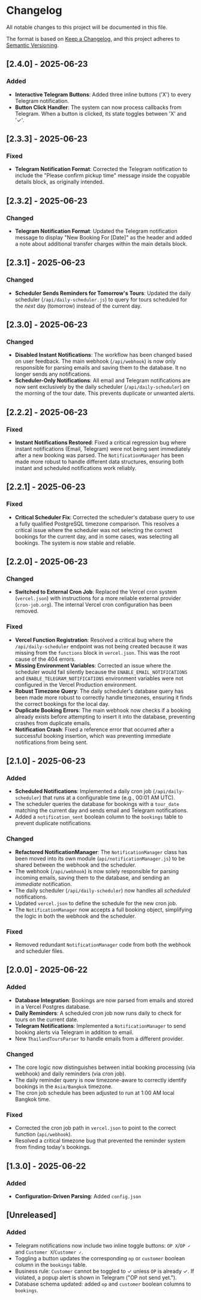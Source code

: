 # Changelog

All notable changes to this project will be documented in this file.

The format is based on [Keep a Changelog](https://keepachangelog.com/en/1.0.0/),
and this project adheres to [Semantic Versioning](https://semver.org/spec/v2.0.0.html).

## [2.4.0] - 2025-06-23

### Added
- **Interactive Telegram Buttons**: Added three inline buttons ('X') to every Telegram notification.
- **Button Click Handler**: The system can now process callbacks from Telegram. When a button is clicked, its state toggles between 'X' and '✓'.

## [2.3.3] - 2025-06-23

### Fixed
- **Telegram Notification Format**: Corrected the Telegram notification to include the "Please confirm pickup time" message inside the copyable details block, as originally intended.

## [2.3.2] - 2025-06-23

### Changed
- **Telegram Notification Format**: Updated the Telegram notification message to display "New Booking For [Date]" as the header and added a note about additional transfer charges within the main details block.

## [2.3.1] - 2025-06-23

### Changed
- **Scheduler Sends Reminders for Tomorrow's Tours**: Updated the daily scheduler (`/api/daily-scheduler.js`) to query for tours scheduled for the *next* day (tomorrow) instead of the current day.

## [2.3.0] - 2025-06-23

### Changed
- **Disabled Instant Notifications**: The workflow has been changed based on user feedback. The main webhook (`/api/webhook`) is now only responsible for parsing emails and saving them to the database. It no longer sends any notifications.
- **Scheduler-Only Notifications**: All email and Telegram notifications are now sent exclusively by the daily scheduler (`/api/daily-scheduler`) on the morning of the tour date. This prevents duplicate or unwanted alerts.

## [2.2.2] - 2025-06-23

### Fixed
- **Instant Notifications Restored**: Fixed a critical regression bug where instant notifications (Email, Telegram) were not being sent immediately after a new booking was parsed. The `NotificationManager` has been made more robust to handle different data structures, ensuring both instant and scheduled notifications work reliably.

## [2.2.1] - 2025-06-23

### Fixed
- **Critical Scheduler Fix**: Corrected the scheduler's database query to use a fully qualified PostgreSQL timezone comparison. This resolves a critical issue where the scheduler was not selecting the correct bookings for the current day, and in some cases, was selecting all bookings. The system is now stable and reliable.

## [2.2.0] - 2025-06-23

### Changed
- **Switched to External Cron Job**: Replaced the Vercel cron system (`vercel.json`) with instructions for a more reliable external provider (`cron-job.org`). The internal Vercel cron configuration has been removed.

### Fixed
- **Vercel Function Registration**: Resolved a critical bug where the `/api/daily-scheduler` endpoint was not being created because it was missing from the `functions` block in `vercel.json`. This was the root cause of the 404 errors.
- **Missing Environment Variables**: Corrected an issue where the scheduler would fail silently because the `ENABLE_EMAIL_NOTIFICATIONS` and `ENABLE_TELEGRAM_NOTIFICATIONS` environment variables were not configured in the Vercel Production environment.
- **Robust Timezone Query**: The daily scheduler's database query has been made more robust to correctly handle timezones, ensuring it finds the correct bookings for the local day.
- **Duplicate Booking Errors**: The main webhook now checks if a booking already exists before attempting to insert it into the database, preventing crashes from duplicate emails.
- **Notification Crash**: Fixed a reference error that occurred after a successful booking insertion, which was preventing immediate notifications from being sent.

## [2.1.0] - 2025-06-23

### Added
- **Scheduled Notifications**: Implemented a daily cron job (`/api/daily-scheduler`) that runs at a configurable time (e.g., 00:01 AM UTC).
- The scheduler queries the database for bookings with a `tour_date` matching the current day and sends email and Telegram notifications.
- Added a `notification_sent` boolean column to the `bookings` table to prevent duplicate notifications.

### Changed
- **Refactored NotificationManager**: The `NotificationManager` class has been moved into its own module (`api/notificationManager.js`) to be shared between the webhook and the scheduler.
- The webhook (`/api/webhook`) is now solely responsible for parsing incoming emails, saving them to the database, and sending an *immediate* notification.
- The daily scheduler (`/api/daily-scheduler`) now handles all *scheduled* notifications.
- Updated `vercel.json` to define the schedule for the new cron job.
- The `NotificationManager` now accepts a full booking object, simplifying the logic in both the webhook and the scheduler.

### Fixed
- Removed redundant `NotificationManager` code from both the webhook and scheduler files.

## [2.0.0] - 2025-06-22

### Added
- **Database Integration**: Bookings are now parsed from emails and stored in a Vercel Postgres database.
- **Daily Reminders**: A scheduled cron job now runs daily to check for tours on the current date.
- **Telegram Notifications**: Implemented a `NotificationManager` to send booking alerts via Telegram in addition to email.
- New `ThailandToursParser` to handle emails from a different provider.

### Changed
- The core logic now distinguishes between initial booking processing (via webhook) and daily reminders (via cron job).
- The daily reminder query is now timezone-aware to correctly identify bookings in the `Asia/Bangkok` timezone.
- The cron job schedule has been adjusted to run at 1:00 AM local Bangkok time.

### Fixed
- Corrected the cron job path in `vercel.json` to point to the correct function (`api/webhook`).
- Resolved a critical timezone bug that prevented the reminder system from finding today's bookings.

## [1.3.0] - 2025-06-22

### Added
- **Configuration-Driven Parsing**: Added `config.json`

## [Unreleased]
### Added
- Telegram notifications now include two inline toggle buttons: `OP X`/`OP ✓` and `Customer X`/`Customer ✓`.
- Toggling a button updates the corresponding `op` or `customer` boolean column in the `bookings` table.
- Business rule: `Customer` cannot be toggled to ✓ unless `OP` is already ✓. If violated, a popup alert is shown in Telegram ("OP not send yet.").
- Database schema updated: added `op` and `customer` boolean columns to `bookings`.